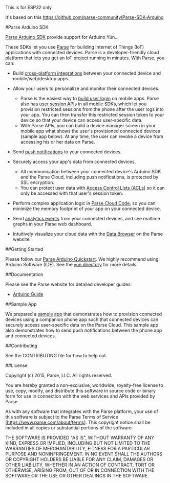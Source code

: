 This is for ESP32 only


It's based on this https://github.com/parse-community/Parse-SDK-Arduino





#Parse Arduino SDK

[Parse Arduino SDK](https://www.parse.com/products/iot) provide support for Arduino Yún..

These SDKs let you use [Parse](https://www.parse.com/) for building Internet of Things (IoT) applications with connected devices.  Parse is a developer-friendly cloud platform that lets you get an IoT project running in minutes.   With Parse, you can:

* Build [cross-platform integrations](https://www.parse.com/products) between your connected device and mobile/web/desktop apps.

* Allow your users to personalize and monitor their connected devices.
    * Parse is the easiest way to [build user login](https://www.parse.com/docs/ios_guide#ui-login/iOS) on mobile apps.  Parse also has [user session APIs](https://www.parse.com/docs/ios_guide#sessions/iOS) in all mobile SDKs, which let you provision restricted sessions from the phone after the user logs into your app.  You can then transfer this restricted session token to your device so that your device can access user-specific data.
    * With Parse APIs, you can build a device manager screen in your mobile app what shows the user's provisioned connected devices (sample app below).  At any time, the user can revoke a device from accessing his or her data on Parse.

* Send [push notifications](https://www.parse.com/products/push) to your connected devices.

* Securely access your app's data from connected devices.
    * All communication between your connected device's Arduino SDK and the Parse Cloud, including push notifications, is protected by SSL encryption.
    * You can protect user data with [Access Control Lists (ACLs)](https://www.parse.com/docs/data#security-objects) so it can only be accessed with that user's session token.

* Perform complex application logic in [Parse Cloud Code](https://www.parse.com/docs/cloud_code_guide), so you can minimize the memory footprint of your app on your connected device.

* Send [analytics events](https://www.parse.com/products/analytics) from your connected devices, and see realtime graphs in your Parse web dashboard.

* Intuitively visualize your cloud data with the [Data Browser](http://blog.parse.com/2012/12/20/the-new-data-browser-2/) on the Parse website.

##Getting Started

Please follow our [Parse Arduino Quickstart](https://www.parse.com/apps/quickstart#embedded/arduinoyun).  We highly recommend using Arduino Software (IDE).  See the [yun directory](/yun) for more details.


##Documentation

Please see the Parse website for detailed developer guides:

* [Arduino Guide](https://www.parse.com/docs/arduino_guide)

##Sample App

We prepared a [sample app](https://github.com/ParsePlatform/Anydevice) that demonstrates how to provision connected devices using a companion phone app such that connected devices can securely access user-specific data on the Parse Cloud. This sample app also demonstrates how to send push notifications between the phone app and connected devices.

##Contributing

See the CONTRIBUTING file for how to help out.

##License

Copyright (c) 2015, Parse, LLC. All rights reserved.

You are hereby granted a non-exclusive, worldwide, royalty-free license to use, copy, modify, and distribute this software in source code or binary form for use in connection with the web services and APIs provided by Parse.

As with any software that integrates with the Parse platform, your use of this software is subject to the Parse Terms of Service [https://www.parse.com/about/terms]. This copyright notice shall be included in all copies or substantial portions of the software.

THE SOFTWARE IS PROVIDED "AS IS", WITHOUT WARRANTY OF ANY KIND, EXPRESS OR IMPLIED, INCLUDING BUT NOT LIMITED TO THE WARRANTIES OF MERCHANTABILITY, FITNESS FOR A PARTICULAR PURPOSE AND NONINFRINGEMENT. IN NO EVENT SHALL THE AUTHORS OR COPYRIGHT HOLDERS BE LIABLE FOR ANY CLAIM, DAMAGES OR OTHER LIABILITY, WHETHER IN AN ACTION OF CONTRACT, TORT OR OTHERWISE, ARISING FROM, OUT OF OR IN CONNECTION WITH THE SOFTWARE OR THE USE OR OTHER DEALINGS IN THE SOFTWARE.

